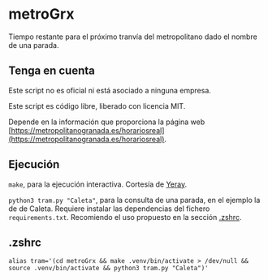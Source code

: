 # metroGrx

Tiempo restante para el próximo tranvía del metropolitano
dado el nombre de una parada.

## Tenga en cuenta

Este script no es oficial ni está asociado a ninguna empresa.

Este script es código libre, liberado con licencia MIT.

Depende en la información que proporciona la página web
[https://metropolitanogranada.es/horariosreal](https://metropolitanogranada.es/horariosreal).

## Ejecución

`make`, para la ejecución interactiva. Cortesía de [Yeray](https://github.com/yerasiito).

`python3 tram.py "Caleta"`, para la consulta de una parada, en el ejemplo la de de Caleta. Requiere instalar las dependencias del fichero `requirements.txt`. Recomiendo el uso propuesto en la sección [.zshrc](#.zshrc).

## .zshrc

`alias tram='(cd metroGrx && make .venv/bin/activate > /dev/null && source .venv/bin/activate && python3 tram.py "Caleta")'`

